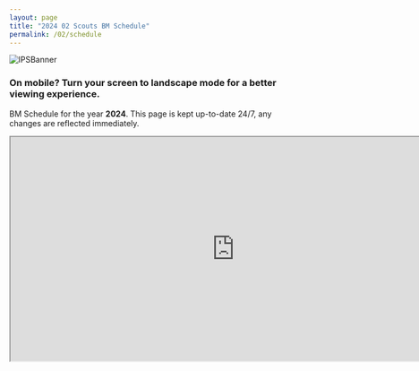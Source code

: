 ```yaml
---
layout: page
title: "2024 02 Scouts BM Schedule"
permalink: /02/schedule
---
```

![IPSBanner](https://github.com/matsq4/matt_wyz/assets/139704779/1b45f3b0-6ca6-4d14-be30-4dd4448ba6c5)

### On mobile? Turn your screen to landscape mode for a better viewing experience. 

BM Schedule for the year **2024**. This page is kept up-to-date 24/7, any changes are reflected immediately.
  
<iframe id="IPSSheet" src="https://docs.google.com/spreadsheets/d/e/2PACX-1vTBqtpZTpU0NUjZM7WcAzza1gitEjLpCMdqrGKgeB-5NnbZa1MnGnYvqVopXAzj_NalVY-n2rNAeKwr/pubhtml?gid=0&amp;single=true&amp;widget=true&amp;headers=false" width="800" height="400"></iframe>
